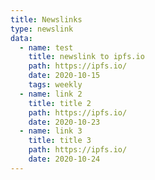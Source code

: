 ```yaml
---
title: Newslinks
type: newslink
data:
  - name: test
    title: newslink to ipfs.io
    path: https://ipfs.io/
    date: 2020-10-15
    tags: weekly
  - name: link 2
    title: title 2
    path: https://ipfs.io/
    date: 2020-10-23
  - name: link 3
    title: title 3
    path: https://ipfs.io/
    date: 2020-10-24
---
```

